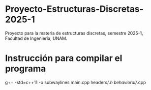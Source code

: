 # Proyecto-Estructuras-Discretas-2025-1
Proyecto para la materia de estructuras discretas, semestre 2025-1, Facultad de Ingeniería, UNAM. 

# Instrucción para compilar el programa
g++ -std=c++11 -o subwaylines main.cpp headers/*.h behavioral/*.cpp 
